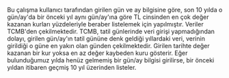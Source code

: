 Bu çalışma kullanıcı tarafından girilen gün ve ay bilgisine göre, son 10 yılda o gün/ay'da bir önceki yıl aynı gün/ay'ına göre TL cinsinden en çok değer kazanan kurları yüzdeleriyle beraber listelemek için yapılmıştır.
Veriler TCMB'den çekilmektedir.
TCMB, tatil günlerinde veri girişi yapmadığından dolayı, girilen gün/ay'ın tatil gününe denk geldiği yıllardaki veri, verinin girildiği o güne en yakın olan günden çekilmektedir.
Girilen tarihte değer kazanan bir kur yoksa en az değer kaybeden kuru gösterir.
Eğer bulunduğumuz yılda henüz gelmemiş bir gün/ay bilgisi girilirse, bir önceki yıldan itibaren geçmiş 10 yıl üzerinden listeler.
